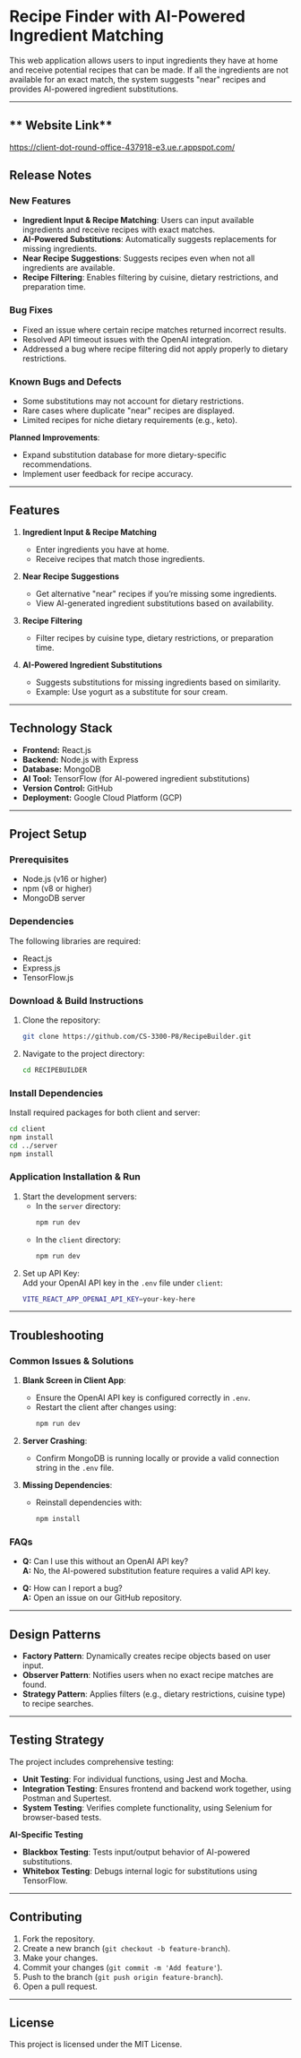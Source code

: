# **Recipe Finder with AI-Powered Ingredient Matching**

This web application allows users to input ingredients they have at home and receive potential recipes that can be made. If all the ingredients are not available for an exact match, the system suggests "near" recipes and provides AI-powered ingredient substitutions.

---
## ** Website Link**

https://client-dot-round-office-437918-e3.ue.r.appspot.com/

## **Release Notes**

### **New Features**

- **Ingredient Input & Recipe Matching**: Users can input available ingredients and receive recipes with exact matches.
- **AI-Powered Substitutions**: Automatically suggests replacements for missing ingredients.
- **Near Recipe Suggestions**: Suggests recipes even when not all ingredients are available.
- **Recipe Filtering**: Enables filtering by cuisine, dietary restrictions, and preparation time.

### **Bug Fixes**

- Fixed an issue where certain recipe matches returned incorrect results.
- Resolved API timeout issues with the OpenAI integration.
- Addressed a bug where recipe filtering did not apply properly to dietary restrictions.

### **Known Bugs and Defects**

- Some substitutions may not account for dietary restrictions.
- Rare cases where duplicate "near" recipes are displayed.
- Limited recipes for niche dietary requirements (e.g., keto).

**Planned Improvements**:

- Expand substitution database for more dietary-specific recommendations.
- Implement user feedback for recipe accuracy.

---

## **Features**

1. **Ingredient Input & Recipe Matching**

   - Enter ingredients you have at home.
   - Receive recipes that match those ingredients.

2. **Near Recipe Suggestions**

   - Get alternative "near" recipes if you’re missing some ingredients.
   - View AI-generated ingredient substitutions based on availability.

3. **Recipe Filtering**

   - Filter recipes by cuisine type, dietary restrictions, or preparation time.

4. **AI-Powered Ingredient Substitutions**
   - Suggests substitutions for missing ingredients based on similarity.
   - Example: Use yogurt as a substitute for sour cream.

---

## **Technology Stack**

- **Frontend:** React.js
- **Backend:** Node.js with Express
- **Database:** MongoDB
- **AI Tool:** TensorFlow (for AI-powered ingredient substitutions)
- **Version Control:** GitHub
- **Deployment:** Google Cloud Platform (GCP)

---

## **Project Setup**

### **Prerequisites**

- Node.js (v16 or higher)
- npm (v8 or higher)
- MongoDB server

### **Dependencies**

The following libraries are required:

- React.js
- Express.js
- TensorFlow.js

### **Download & Build Instructions**

1. Clone the repository:
   ```bash
   git clone https://github.com/CS-3300-P8/RecipeBuilder.git
   ```
2. Navigate to the project directory:
   ```bash
   cd RECIPEBUILDER
   ```

### **Install Dependencies**

Install required packages for both client and server:

```bash
cd client
npm install
cd ../server
npm install
```

### **Application Installation & Run**

1. Start the development servers:
   - In the `server` directory:
     ```bash
     npm run dev
     ```
   - In the `client` directory:
     ```bash
     npm run dev
     ```
2. Set up API Key:  
   Add your OpenAI API key in the `.env` file under `client`:
   ```bash
   VITE_REACT_APP_OPENAI_API_KEY=your-key-here
   ```

---

## **Troubleshooting**

### **Common Issues & Solutions**

1. **Blank Screen in Client App**:

   - Ensure the OpenAI API key is configured correctly in `.env`.
   - Restart the client after changes using:
     ```bash
     npm run dev
     ```

2. **Server Crashing**:

   - Confirm MongoDB is running locally or provide a valid connection string in the `.env` file.

3. **Missing Dependencies**:
   - Reinstall dependencies with:
     ```bash
     npm install
     ```

### **FAQs**

- **Q:** Can I use this without an OpenAI API key?  
  **A:** No, the AI-powered substitution feature requires a valid API key.

- **Q:** How can I report a bug?  
  **A:** Open an issue on our GitHub repository.

---

## **Design Patterns**

- **Factory Pattern**: Dynamically creates recipe objects based on user input.
- **Observer Pattern**: Notifies users when no exact recipe matches are found.
- **Strategy Pattern**: Applies filters (e.g., dietary restrictions, cuisine type) to recipe searches.

---

## **Testing Strategy**

The project includes comprehensive testing:

- **Unit Testing**: For individual functions, using Jest and Mocha.
- **Integration Testing**: Ensures frontend and backend work together, using Postman and Supertest.
- **System Testing**: Verifies complete functionality, using Selenium for browser-based tests.

**AI-Specific Testing**

- **Blackbox Testing**: Tests input/output behavior of AI-powered substitutions.
- **Whitebox Testing**: Debugs internal logic for substitutions using TensorFlow.

---

## **Contributing**

1. Fork the repository.
2. Create a new branch (`git checkout -b feature-branch`).
3. Make your changes.
4. Commit your changes (`git commit -m 'Add feature'`).
5. Push to the branch (`git push origin feature-branch`).
6. Open a pull request.

---

## **License**

This project is licensed under the MIT License.
